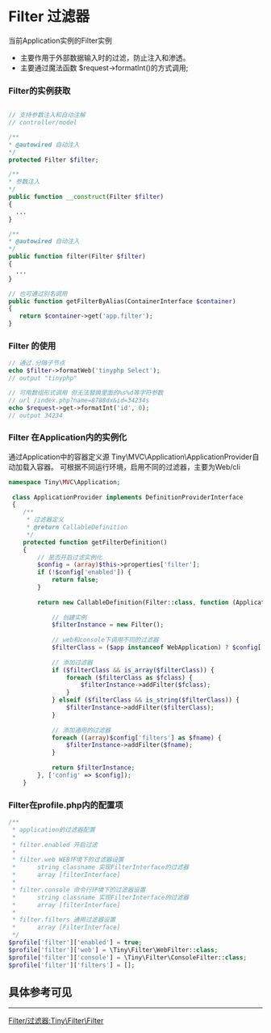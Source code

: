 Filter 过滤器
====

当前Application实例的Filter实例
* 主要作用于外部数据输入时的过滤，防止注入和渗透。
* 主要通过魔法函数 $request->formatInt()的方式调用;

### Filter的实例获取

```php

// 支持参数注入和自动注解
// controller/model

/**
* @autowired 自动注入
*/
protected Filter $filter;

/**
* 参数注入
*/
public function __construct(Filter $filter)
{
  ...
}

/**
* @autowired 自动注入
*/
public function filter(Filter $filter) 
{
  ...
}

// 也可通过别名调用
public function getFilterByAlias(ContainerInterface $container)
{
   return $container->get('app.filter');
}
```

### Filter 的使用


```php
// 通过.分隔子节点
echo $filter->formatWeb('tinyphp Select');
// output "tinyphp"

// 可用数组形式调用 但无法替换里面的%s%d等字符参数
// url /index.php?name=8788dx&id=34234s
echo $request->get->formatInt('id', 0);
// output 34234
```

### Filter 在Application内的实例化


通过Application中的容器定义源 Tiny\MVC\Application\ApplicationProvider自动加载入容器。
可根据不同运行环境，启用不同的过滤器，主要为Web/cli

```php
namespace Tiny\MVC\Application;
   
 class ApplicationProvider implements DefinitionProviderInterface
 {
    /**
     * 过滤器定义
     * @return CallableDefinition
     */
    protected function getFilterDefinition()
    {
        // 是否开启过滤实例化
        $config = (array)$this->properties['filter'];
        if (!$config['enabled']) {
            return false;
        }
        
        return new CallableDefinition(Filter::class, function (ApplicationBase $app, array $config) {
            
            // 创建实例
            $filterInstance = new Filter();    
            
            // web和console下调用不同的过滤器
            $filterClass = ($app instanceof WebApplication) ? $config['web'] : $config['console'];
            
            // 添加过滤器
            if ($filterClass && is_array($filterClass)) {
                foreach ($filterClass as $fclass) {
                    $filterInstance->addFilter($fclass);
                }
            } elseif ($filterClass && is_string($filterClass)) {
                $filterInstance->addFilter($filterClass);
            }
            
            // 添加通用的过滤器
            foreach ((array)$config['filters'] as $fname) {
                $filterInstance->addFilter($fname);
            }
            
            return $filterInstance;
        }, ['config' => $config]);
    }
```

### Filter在profile.php内的配置项

```php
/**
 * application的过滤器配置
 * 
 * filter.enabled 开启过滤
 * 
 * filter.web WEB环境下的过滤器设置
 *      string classname 实现FilterInterface的过滤器
 *      array [filterInterface]
 * 
 * filter.console 命令行环境下的过滤器设置
 *      string classname 实现FilterInterface的过滤器
 *      array [filterInterface]
 * 
 * filter.filters 通用过滤器设置
 *      array [FilterInterface]
 */
$profile['filter']['enabled'] = true;
$profile['filter']['web'] = \Tiny\Filter\WebFilter::class;
$profile['filter']['console'] = \Tiny\Filter\ConsoleFilter::class;
$profile['filter']['filters'] = [];
```

具体参考可见   
-----
-----
[Filter/过滤器:Tiny\Filter\Filter](https://github.com/tinyphporg/tinyphp-dcos/blob/master/docs/lib/filter.md)
